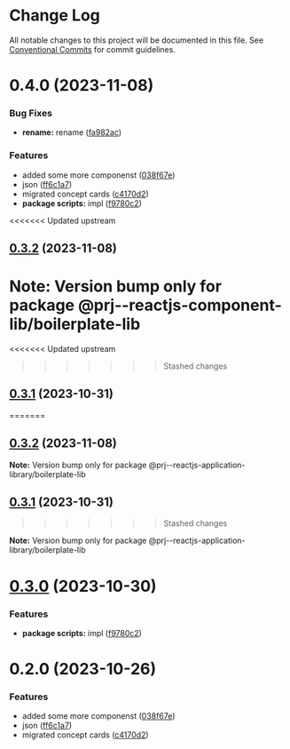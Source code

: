 # Change Log

All notable changes to this project will be documented in this file.
See [Conventional Commits](https://conventionalcommits.org) for commit guidelines.

# 0.4.0 (2023-11-08)

### Bug Fixes

-   **rename:** rename ([fa982ac](https://github.com/paulAlexSerban/prj--reactjs-application-library/commit/fa982ac05c386e2f9563611d754b73bc08b54894))

### Features

-   added some more componenst ([038f67e](https://github.com/paulAlexSerban/prj--reactjs-application-library/commit/038f67e70a49d759d0cefca505eb721ff9e6220e))
-   json ([ff6c1a7](https://github.com/paulAlexSerban/prj--reactjs-application-library/commit/ff6c1a7c419f4e66511235803ec26a9db5a85314))
-   migrated concept cards ([c4170d2](https://github.com/paulAlexSerban/prj--reactjs-application-library/commit/c4170d2130e71d04e587acd0f9a4f1becef4d0b3))
-   **package scripts:** impl ([f9780c2](https://github.com/paulAlexSerban/prj--reactjs-application-library/commit/f9780c2896d185c8adf83f5af0782939e799b430))

<<<<<<< Updated upstream

## [0.3.2](https://github.com/paulAlexSerban/prj--reactjs-component-lib/compare/@prj--reactjs-component-lib/boilerplate-lib@0.3.1...@prj--reactjs-component-lib/boilerplate-lib@0.3.2) (2023-11-08)

# **Note:** Version bump only for package @prj--reactjs-component-lib/boilerplate-lib

<<<<<<< Updated upstream

> > > > > > > Stashed changes

## [0.3.1](https://github.com/paulAlexSerban/prj--reactjs-component-lib/compare/@prj--reactjs-component-lib/boilerplate-lib@0.3.0...@prj--reactjs-component-lib/boilerplate-lib@0.3.1) (2023-10-31)

=======

## [0.3.2](https://github.com/paulAlexSerban/prj--reactjs-application-library/compare/@prj--reactjs-application-library/boilerplate-lib@0.3.1...@prj--reactjs-application-library/boilerplate-lib@0.3.2) (2023-11-08)

**Note:** Version bump only for package @prj--reactjs-application-library/boilerplate-lib

## [0.3.1](https://github.com/paulAlexSerban/prj--reactjs-application-library/compare/@prj--reactjs-application-library/boilerplate-lib@0.3.0...@prj--reactjs-application-library/boilerplate-lib@0.3.1) (2023-10-31)

> > > > > > > Stashed changes

**Note:** Version bump only for package @prj--reactjs-application-library/boilerplate-lib

# [0.3.0](https://github.com/paulAlexSerban/prj--reactjs-application-library/compare/@prj--reactjs-application-library/boilerplate-lib@0.2.0...@prj--reactjs-application-library/boilerplate-lib@0.3.0) (2023-10-30)

### Features

-   **package scripts:** impl ([f9780c2](https://github.com/paulAlexSerban/prj--reactjs-application-library/commit/f9780c2896d185c8adf83f5af0782939e799b430))

# 0.2.0 (2023-10-26)

### Features

-   added some more componenst ([038f67e](https://github.com/paulAlexSerban/prj--reactjs-application-library/commit/038f67e70a49d759d0cefca505eb721ff9e6220e))
-   json ([ff6c1a7](https://github.com/paulAlexSerban/prj--reactjs-application-library/commit/ff6c1a7c419f4e66511235803ec26a9db5a85314))
-   migrated concept cards ([c4170d2](https://github.com/paulAlexSerban/prj--reactjs-application-library/commit/c4170d2130e71d04e587acd0f9a4f1becef4d0b3))
